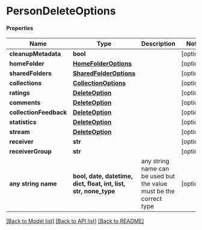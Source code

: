 # PersonDeleteOptions

#### Properties
Name | Type | Description | Notes
------------ | ------------- | ------------- | -------------
**cleanupMetadata** | **bool** |  | [optional] 
**homeFolder** | [**HomeFolderOptions**](HomeFolderOptions.md) |  | [optional] 
**sharedFolders** | [**SharedFolderOptions**](SharedFolderOptions.md) |  | [optional] 
**collections** | [**CollectionOptions**](CollectionOptions.md) |  | [optional] 
**ratings** | [**DeleteOption**](DeleteOption.md) |  | [optional] 
**comments** | [**DeleteOption**](DeleteOption.md) |  | [optional] 
**collectionFeedback** | [**DeleteOption**](DeleteOption.md) |  | [optional] 
**statistics** | [**DeleteOption**](DeleteOption.md) |  | [optional] 
**stream** | [**DeleteOption**](DeleteOption.md) |  | [optional] 
**receiver** | **str** |  | [optional] 
**receiverGroup** | **str** |  | [optional] 
**any string name** | **bool, date, datetime, dict, float, int, list, str, none_type** | any string name can be used but the value must be the correct type | [optional]

[[Back to Model list]](../README.md#documentation-for-models) [[Back to API list]](../README.md#documentation-for-api-endpoints) [[Back to README]](../README.md)


